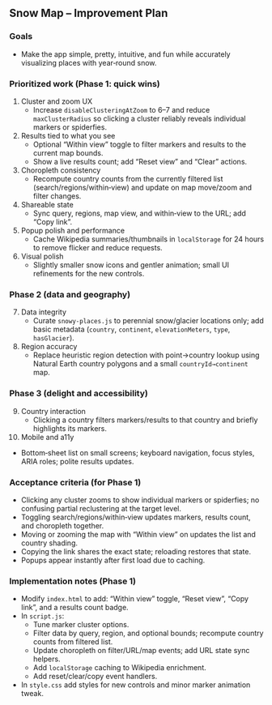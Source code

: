 ## Snow Map – Improvement Plan

### Goals
- Make the app simple, pretty, intuitive, and fun while accurately visualizing places with year‑round snow.

### Prioritized work (Phase 1: quick wins)
1. Cluster and zoom UX
   - Increase `disableClusteringAtZoom` to 6–7 and reduce `maxClusterRadius` so clicking a cluster reliably reveals individual markers or spiderfies.
2. Results tied to what you see
   - Optional “Within view” toggle to filter markers and results to the current map bounds.
   - Show a live results count; add “Reset view” and “Clear” actions.
3. Choropleth consistency
   - Recompute country counts from the currently filtered list (search/regions/within‑view) and update on map move/zoom and filter changes.
4. Shareable state
   - Sync query, regions, map view, and within‑view to the URL; add “Copy link”.
5. Popup polish and performance
   - Cache Wikipedia summaries/thumbnails in `localStorage` for 24 hours to remove flicker and reduce requests.
6. Visual polish
   - Slightly smaller snow icons and gentler animation; small UI refinements for the new controls.

### Phase 2 (data and geography)
7. Data integrity
   - Curate `snowy-places.js` to perennial snow/glacier locations only; add basic metadata (`country`, `continent`, `elevationMeters`, `type`, `hasGlacier`).
8. Region accuracy
   - Replace heuristic region detection with point→country lookup using Natural Earth country polygons and a small `countryId→continent` map.

### Phase 3 (delight and accessibility)
9. Country interaction
   - Clicking a country filters markers/results to that country and briefly highlights its markers.
10. Mobile and a11y
   - Bottom‑sheet list on small screens; keyboard navigation, focus styles, ARIA roles; polite results updates.

### Acceptance criteria (for Phase 1)
- Clicking any cluster zooms to show individual markers or spiderfies; no confusing partial reclustering at the target level.
- Toggling search/regions/within‑view updates markers, results count, and choropleth together.
- Moving or zooming the map with “Within view” on updates the list and country shading.
- Copying the link shares the exact state; reloading restores that state.
- Popups appear instantly after first load due to caching.

### Implementation notes (Phase 1)
- Modify `index.html` to add: “Within view” toggle, “Reset view”, “Copy link”, and a results count badge.
- In `script.js`:
  - Tune marker cluster options.
  - Filter data by query, region, and optional bounds; recompute country counts from filtered list.
  - Update choropleth on filter/URL/map events; add URL state sync helpers.
  - Add `localStorage` caching to Wikipedia enrichment.
  - Add reset/clear/copy event handlers.
- In `style.css` add styles for new controls and minor marker animation tweak.


